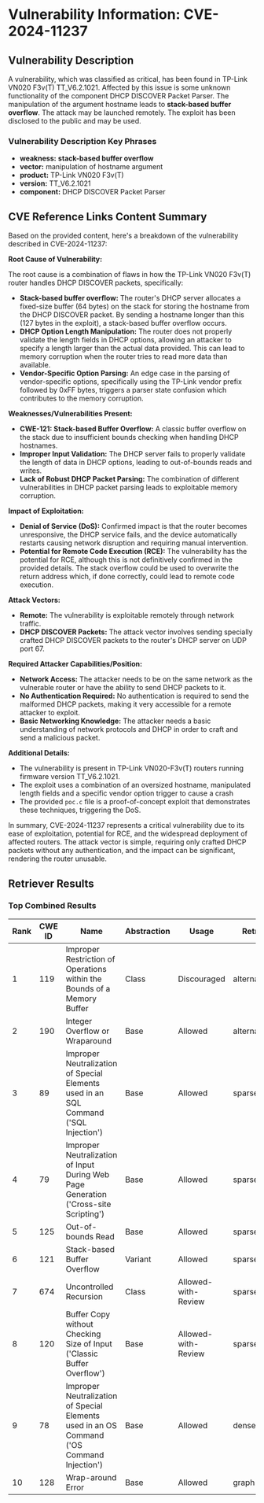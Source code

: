 # Vulnerability Information: CVE-2024-11237

## Vulnerability Description
A vulnerability, which was classified as critical, has been found in TP-Link VN020 F3v(T) TT_V6.2.1021. Affected by this issue is some unknown functionality of the component DHCP DISCOVER Packet Parser. The manipulation of the argument hostname leads to **stack-based buffer overflow**. The attack may be launched remotely. The exploit has been disclosed to the public and may be used.

### Vulnerability Description Key Phrases
- **weakness:** **stack-based buffer overflow**
- **vector:** manipulation of hostname argument
- **product:** TP-Link VN020 F3v(T)
- **version:** TT_V6.2.1021
- **component:** DHCP DISCOVER Packet Parser

## CVE Reference Links Content Summary
Based on the provided content, here's a breakdown of the vulnerability described in CVE-2024-11237:

**Root Cause of Vulnerability:**

The root cause is a combination of flaws in how the TP-Link VN020 F3v(T) router handles DHCP DISCOVER packets, specifically:

*   **Stack-based buffer overflow:**  The router's DHCP server allocates a fixed-size buffer (64 bytes) on the stack for storing the hostname from the DHCP DISCOVER packet. By sending a hostname longer than this (127 bytes in the exploit), a stack-based buffer overflow occurs.
*   **DHCP Option Length Manipulation:** The router does not properly validate the length fields in DHCP options, allowing an attacker to specify a length larger than the actual data provided. This can lead to memory corruption when the router tries to read more data than available.
*   **Vendor-Specific Option Parsing:** An edge case in the parsing of vendor-specific options, specifically using the TP-Link vendor prefix followed by 0xFF bytes, triggers a parser state confusion which contributes to the memory corruption.

**Weaknesses/Vulnerabilities Present:**

*   **CWE-121: Stack-based Buffer Overflow:** A classic buffer overflow on the stack due to insufficient bounds checking when handling DHCP hostnames.
*   **Improper Input Validation:** The DHCP server fails to properly validate the length of data in DHCP options, leading to out-of-bounds reads and writes.
*   **Lack of Robust DHCP Packet Parsing:** The combination of different vulnerabilities in DHCP packet parsing leads to exploitable memory corruption.

**Impact of Exploitation:**

*   **Denial of Service (DoS):** Confirmed impact is that the router becomes unresponsive, the DHCP service fails, and the device automatically restarts causing network disruption and requiring manual intervention.
*  **Potential for Remote Code Execution (RCE):** The vulnerability has the potential for RCE, although this is not definitively confirmed in the provided details. The stack overflow could be used to overwrite the return address which, if done correctly, could lead to remote code execution.

**Attack Vectors:**

*   **Remote:** The vulnerability is exploitable remotely through network traffic.
*   **DHCP DISCOVER Packets:** The attack vector involves sending specially crafted DHCP DISCOVER packets to the router's DHCP server on UDP port 67.

**Required Attacker Capabilities/Position:**

*   **Network Access:** The attacker needs to be on the same network as the vulnerable router or have the ability to send DHCP packets to it.
*   **No Authentication Required:** No authentication is required to send the malformed DHCP packets, making it very accessible for a remote attacker to exploit.
*   **Basic Networking Knowledge:** The attacker needs a basic understanding of network protocols and DHCP in order to craft and send a malicious packet.

**Additional Details:**

*   The vulnerability is present in TP-Link VN020-F3v(T) routers running firmware version TT\_V6.2.1021.
*   The exploit uses a combination of an oversized hostname, manipulated length fields and a specific vendor option trigger to cause a crash
*  The provided `poc.c` file is a proof-of-concept exploit that demonstrates these techniques, triggering the DoS.

In summary, CVE-2024-11237 represents a critical vulnerability due to its ease of exploitation, potential for RCE, and the widespread deployment of affected routers. The attack vector is simple, requiring only crafted DHCP packets without any authentication, and the impact can be significant, rendering the router unusable.

## Retriever Results

### Top Combined Results

| Rank | CWE ID | Name | Abstraction | Usage  | Retrievers | Individual Scores |
|------|--------|------|-------------|-------|------------|-------------------|
| 1 | 119 | Improper Restriction of Operations within the Bounds of a Memory Buffer | Class | Discouraged | alternate_terms | 0.800 |
| 2 | 190 | Integer Overflow or Wraparound | Base | Allowed | alternate_terms | 0.800 |
| 3 | 89 | Improper Neutralization of Special Elements used in an SQL Command ('SQL Injection') | Base | Allowed | sparse | 0.413 |
| 4 | 79 | Improper Neutralization of Input During Web Page Generation ('Cross-site Scripting') | Base | Allowed | sparse | 0.401 |
| 5 | 125 | Out-of-bounds Read | Base | Allowed | sparse | 0.379 |
| 6 | 121 | Stack-based Buffer Overflow | Variant | Allowed | sparse | 0.378 |
| 7 | 674 | Uncontrolled Recursion | Class | Allowed-with-Review | sparse | 0.365 |
| 8 | 120 | Buffer Copy without Checking Size of Input ('Classic Buffer Overflow') | Base | Allowed-with-Review | sparse | 0.360 |
| 9 | 78 | Improper Neutralization of Special Elements used in an OS Command ('OS Command Injection') | Base | Allowed | dense | 0.623 |
| 10 | 128 | Wrap-around Error | Base | Allowed | graph | 0.003 |

